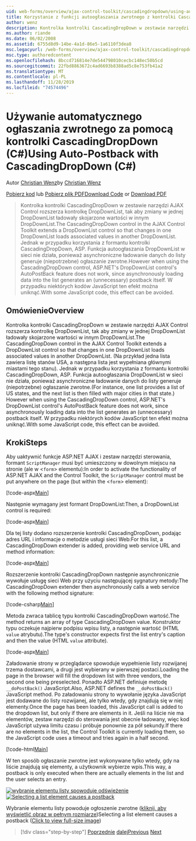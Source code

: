 ```yaml
---
uid: web-forms/overview/ajax-control-toolkit/cascadingdropdown/using-auto-postback-with-cascadingdropdown-cs
title: Korzystanie z funkcji autoogłaszania zwrotnego z kontrolki CascadingDropDown (C#) | Microsoft Docs
author: wenz
description: Kontrolka kontrolki CascadingDropDown w zestawie narzędzi AJAX Control rozszerza kontrolkę DropDownList, tak aby zmiany w jednej DropDownList ładowały skojarzone wartości w anoth...
ms.author: riande
ms.date: 06/02/2008
ms.assetid: 6755d8d9-14be-4a1d-86e5-1a6110f3dea8
msc.legacyurl: /web-forms/overview/ajax-control-toolkit/cascadingdropdown/using-auto-postback-with-cascadingdropdown-cs
msc.type: authoredcontent
ms.openlocfilehash: 8bccd716814e7de544798010cecbc148ec50b5cd
ms.sourcegitcommit: 22fbd8863672c4ad6693b8388ad5c8e753fb41a2
ms.translationtype: MT
ms.contentlocale: pl-PL
ms.lasthandoff: 11/28/2019
ms.locfileid: "74574496"
---
```

# <a name="using-auto-postback-with-cascadingdropdown-c"></a><span data-ttu-id="f7202-103">Używanie automatycznego ogłaszania zwrotnego za pomocą kontrolki CascadingDropDown (C#)</span><span class="sxs-lookup"><span data-stu-id="f7202-103">Using Auto-Postback with CascadingDropDown (C#)</span></span>

<span data-ttu-id="f7202-104">Autor [Christian Wenz](https://github.com/wenz)</span><span class="sxs-lookup"><span data-stu-id="f7202-104">by [Christian Wenz](https://github.com/wenz)</span></span>

<span data-ttu-id="f7202-105">[Pobierz kod](https://download.microsoft.com/download/9/0/7/907760b1-2c60-4f81-aeb6-ca416a573b0d/cascadingdropdown3.cs.zip) lub [Pobierz plik PDF](https://download.microsoft.com/download/2/d/c/2dc10e34-6983-41d4-9c08-f78f5387d32b/cascadingdropdown3CS.pdf)</span><span class="sxs-lookup"><span data-stu-id="f7202-105">[Download Code](https://download.microsoft.com/download/9/0/7/907760b1-2c60-4f81-aeb6-ca416a573b0d/cascadingdropdown3.cs.zip) or [Download PDF](https://download.microsoft.com/download/2/d/c/2dc10e34-6983-41d4-9c08-f78f5387d32b/cascadingdropdown3CS.pdf)</span></span>

> <span data-ttu-id="f7202-106">Kontrolka kontrolki CascadingDropDown w zestawie narzędzi AJAX Control rozszerza kontrolkę DropDownList, tak aby zmiany w jednej DropDownList ładowały skojarzone wartości w innym DropDownList.</span><span class="sxs-lookup"><span data-stu-id="f7202-106">The CascadingDropDown control in the AJAX Control Toolkit extends a DropDownList control so that changes in one DropDownList loads associated values in another DropDownList.</span></span> <span data-ttu-id="f7202-107">Jednak w przypadku korzystania z formantu kontrolki CascadingDropDown, ASP. Funkcja autoogłaszania DropDownList w sieci nie działa, ponieważ asynchroniczne ładowanie danych do listy generuje (niepotrzebne) ogłaszanie zwrotne.</span><span class="sxs-lookup"><span data-stu-id="f7202-107">However when using the CascadingDropDown control, ASP.NET's DropDownList control's AutoPostBack feature does not work, since asynchronously loading data into the list generates an (unnecessary) postback itself.</span></span> <span data-ttu-id="f7202-108">W przypadku niektórych kodów JavaScript ten efekt można uniknąć.</span><span class="sxs-lookup"><span data-stu-id="f7202-108">With some JavaScript code, this effect can be avoided.</span></span>

## <a name="overview"></a><span data-ttu-id="f7202-109">Omówienie</span><span class="sxs-lookup"><span data-stu-id="f7202-109">Overview</span></span>

<span data-ttu-id="f7202-110">Kontrolka kontrolki CascadingDropDown w zestawie narzędzi AJAX Control rozszerza kontrolkę DropDownList, tak aby zmiany w jednej DropDownList ładowały skojarzone wartości w innym DropDownList.</span><span class="sxs-lookup"><span data-stu-id="f7202-110">The CascadingDropDown control in the AJAX Control Toolkit extends a DropDownList control so that changes in one DropDownList loads associated values in another DropDownList.</span></span> <span data-ttu-id="f7202-111">(Na przykład jedna lista zawiera listę stanów USA, a następna lista jest wypełniana głównymi miastami tego stanu). Jednak w przypadku korzystania z formantu kontrolki CascadingDropDown, ASP. Funkcja autoogłaszania DropDownList w sieci nie działa, ponieważ asynchroniczne ładowanie danych do listy generuje (niepotrzebne) ogłaszanie zwrotne.</span><span class="sxs-lookup"><span data-stu-id="f7202-111">(For instance, one list provides a list of US states, and the next list is then filled with major cities in that state.) However when using the CascadingDropDown control, ASP.NET's DropDownList control's AutoPostBack feature does not work, since asynchronously loading data into the list generates an (unnecessary) postback itself.</span></span> <span data-ttu-id="f7202-112">W przypadku niektórych kodów JavaScript ten efekt można uniknąć.</span><span class="sxs-lookup"><span data-stu-id="f7202-112">With some JavaScript code, this effect can be avoided.</span></span>

## <a name="steps"></a><span data-ttu-id="f7202-113">Kroki</span><span class="sxs-lookup"><span data-stu-id="f7202-113">Steps</span></span>

<span data-ttu-id="f7202-114">Aby uaktywnić funkcje ASP.NET AJAX i zestaw narzędzi sterowania, formant `ScriptManager` musi być umieszczony w dowolnym miejscu na stronie (ale w &lt;`form`&gt; elementu):</span><span class="sxs-lookup"><span data-stu-id="f7202-114">In order to activate the functionality of ASP.NET AJAX and the Control Toolkit, the `ScriptManager` control must be put anywhere on the page (but within the &lt;`form`&gt; element):</span></span>

[!code-aspx[Main](using-auto-postback-with-cascadingdropdown-cs/samples/sample1.aspx)]

<span data-ttu-id="f7202-115">Następnie wymagany jest formant DropDownList:</span><span class="sxs-lookup"><span data-stu-id="f7202-115">Then, a DropDownList control is required:</span></span>

[!code-aspx[Main](using-auto-postback-with-cascadingdropdown-cs/samples/sample2.aspx)]

<span data-ttu-id="f7202-116">Dla tej listy dodano rozszerzenie kontrolki CascadingDropDown, podając adres URL i informacje o metodzie usługi sieci Web:</span><span class="sxs-lookup"><span data-stu-id="f7202-116">For this list, a CascadingDropDown extender is added, providing web service URL and method information:</span></span>

[!code-aspx[Main](using-auto-postback-with-cascadingdropdown-cs/samples/sample3.aspx)]

<span data-ttu-id="f7202-117">Rozszerzenie kontrolki CascadingDropDown następnie asynchronicznie wywołuje usługę sieci Web przy użyciu następującej sygnatury metody:</span><span class="sxs-lookup"><span data-stu-id="f7202-117">The CascadingDropDown extender then asynchronously calls a web service with the following method signature:</span></span>

[!code-csharp[Main](using-auto-postback-with-cascadingdropdown-cs/samples/sample4.cs)]

<span data-ttu-id="f7202-118">Metoda zwraca tablicę typu kontrolki CascadingDropDown wartość.</span><span class="sxs-lookup"><span data-stu-id="f7202-118">The method returns an array of type CascadingDropDown value.</span></span> <span data-ttu-id="f7202-119">Konstruktor typu oczekuje najpierw podpisu wpisu listy, a następnie wartość (HTML `value` atrybutu).</span><span class="sxs-lookup"><span data-stu-id="f7202-119">The type's constructor expects first the list entry's caption and then the value (HTML `value` attribute).</span></span>

[!code-aspx[Main](using-auto-postback-with-cascadingdropdown-cs/samples/sample5.aspx)]

<span data-ttu-id="f7202-120">Załadowanie strony w przeglądarce spowoduje wypełnienie listy rozwijanej trzema dostawcami, a drugi jest wybierany w pierwszej postaci.</span><span class="sxs-lookup"><span data-stu-id="f7202-120">Loading the page in the browser will fill the dropdown list with three vendors, the second one being preselected.</span></span> <span data-ttu-id="f7202-121">Ponadto ASP.NET definiuje metodę `__doPostBack()` JavaScript.</span><span class="sxs-lookup"><span data-stu-id="f7202-121">Also, ASP.NET defines the `__doPostBack()` JavaScript method.</span></span> <span data-ttu-id="f7202-122">Po załadowaniu strony to wywołanie języka JavaScript jest dodawane do listy rozwijanej, ale tylko wtedy, gdy znajdują się w niej elementy.</span><span class="sxs-lookup"><span data-stu-id="f7202-122">Once the page has been loaded, this JavaScript call is added to the dropdown list, but only if there are elements in it.</span></span> <span data-ttu-id="f7202-123">Jeśli na liście nie ma elementów, zestaw narzędzi do sterowania jest obecnie ładowany, więc kod JavaScript używa limitu czasu i próbuje ponownie za pół sekundy.</span><span class="sxs-lookup"><span data-stu-id="f7202-123">If there are no elements in the list, the Control Toolkit is currently loading them, so the JavaScript code uses a timeout and tries again in a half second.</span></span>

[!code-html[Main](using-auto-postback-with-cascadingdropdown-cs/samples/sample6.html)]

<span data-ttu-id="f7202-124">W ten sposób ogłaszanie zwrotne jest wykonywane tylko wtedy, gdy na liście znajdują się elementy, a użytkownik wybierze wpis.</span><span class="sxs-lookup"><span data-stu-id="f7202-124">This way, a postback is only executed when there are actually elements in the list and the user selects an entry.</span></span>

<span data-ttu-id="f7202-125">[![wybranie elementu listy spowoduje odświeżenie](using-auto-postback-with-cascadingdropdown-cs/_static/image2.png)](using-auto-postback-with-cascadingdropdown-cs/_static/image1.png)</span><span class="sxs-lookup"><span data-stu-id="f7202-125">[![Selecting a list element causes a postback](using-auto-postback-with-cascadingdropdown-cs/_static/image2.png)](using-auto-postback-with-cascadingdropdown-cs/_static/image1.png)</span></span>

<span data-ttu-id="f7202-126">Wybranie elementu listy powoduje ogłoszenie zwrotne ([kliknij, aby wyświetlić obraz w pełnym rozmiarze](using-auto-postback-with-cascadingdropdown-cs/_static/image3.png))</span><span class="sxs-lookup"><span data-stu-id="f7202-126">Selecting a list element causes a postback ([Click to view full-size image](using-auto-postback-with-cascadingdropdown-cs/_static/image3.png))</span></span>

> [!div class="step-by-step"]
> <span data-ttu-id="f7202-127">[Poprzednie](presetting-list-entries-with-cascadingdropdown-cs.md)
> [dalej](filling-a-list-using-cascadingdropdown-vb.md)</span><span class="sxs-lookup"><span data-stu-id="f7202-127">[Previous](presetting-list-entries-with-cascadingdropdown-cs.md)
[Next](filling-a-list-using-cascadingdropdown-vb.md)</span></span>

